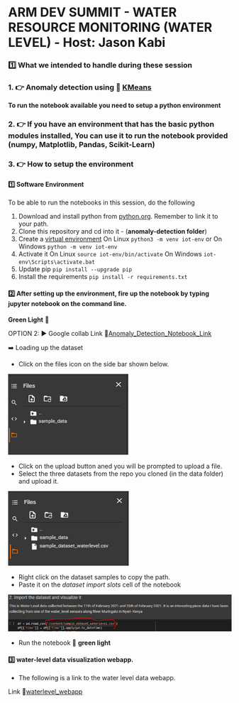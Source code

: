 # ARM DEV SUMMIT - WATER RESOURCE MONITORING (WATER LEVEL) - Host: Jason Kabi
### :one: What we intended to handle during these session

### 1. :point_right: Anomaly detection using :link: [KMeans](https://scikit-learn.org/stable/modules/generated/sklearn.cluster.KMeans.html)
**To run the notebook available you need to setup a python environment**
### 2. :point_right: If you have an environment that has the basic python modules installed, You can use it to run the notebook provided (numpy, Matplotlib, Pandas, Scikit-Learn)
### 3. :point_right: How to setup the environment

#### :one: Software Environment
 To be able to run the notebooks in this session, do the following
1. Download and install python from [python.org](python.org). Remember to link it to your path.
2. Clone this repository and cd into it - (**anomaly-detection folder**)
3. Create a [virtual environment](https://docs.python.org/3/tutorial/venv.html)
On Linux `python3 -m venv iot-env` or On Windows `python -m venv iot-env`
4. Activate it
On Linux
`source iot-env/bin/activate`
On Windows
`iot-env\Scripts\activate.bat`
5. Update pip `pip install --upgrade pip`
6. Install the requirements
`pip install -r requirements.txt`

#### :two: After setting up the environment, fire up the notebook by typing jupyter notebook on the command line.
**Green Light** :battery: 

OPTION 2: :arrow_forward: Google collab 
Link :link:[Anomaly_Detection_Notebook_Link](https://colab.research.google.com/drive/1bwZrGOH0iHLxnymcJF7hNrlXdFgVsi1Q?usp=sharing)

:arrow_right: Loading up the dataset  

- Click on the files icon on the side bar shown below.

![cover page image](/assets/img/file1.PNG)

- Click on the upload button aned you will be prompted to upload a file.
- Select the three datasets from the repo you cloned (in the data folder) and upload it.

![cover page image](/assets/img/file2.PNG)

- Right click on the dataset samples to copy the path.
- Paste it on the *dataset import slots* cell of the notebook

![cover page image](/assets/img/file3.PNG)

- Run the notebook :battery: **green light**

#### :three: water-level data visualization webapp.
- The following is a link to the water level data webapp.

Link :link:[waterlevel_webapp](https://water-monitoring-258811.wl.r.appspot.com)